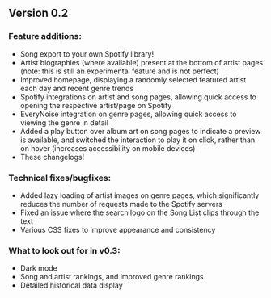 ## Version 0.2

### Feature additions:

- Song export to your own Spotify library!
- Artist biographies (where available) present at the bottom of artist pages (note: this is still an experimental feature and is not perfect)
- Improved homepage, displaying a randomly selected featured artist each day and recent genre trends
- Spotify integrations on artist and song pages, allowing quick access to opening the respective artist/page on Spotify
- EveryNoise integration on genre pages, allowing quick access to viewing the genre in detail
- Added a play button over album art on song pages to indicate a preview is available, and switched the interaction to play it on click, rather than on hover (increases accessibility on mobile devices)
- These changelogs!

### Technical fixes/bugfixes:

- Added lazy loading of artist images on genre pages, which significantly reduces the number of requests made to the Spotify servers
- Fixed an issue where the search logo on the Song List clips through the text
- Various CSS fixes to improve appearance and consistency

### What to look out for in v0.3:

- Dark mode
- Song and artist rankings, and improved genre rankings
- Detailed historical data display
